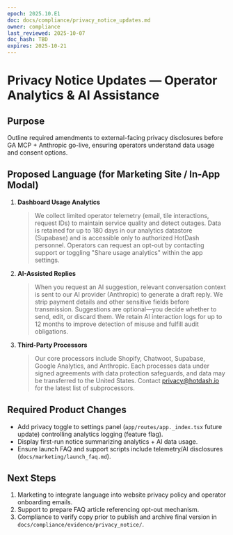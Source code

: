 ```yaml
---
epoch: 2025.10.E1
doc: docs/compliance/privacy_notice_updates.md
owner: compliance
last_reviewed: 2025-10-07
doc_hash: TBD
expires: 2025-10-21
---
```

# Privacy Notice Updates — Operator Analytics & AI Assistance

## Purpose
Outline required amendments to external-facing privacy disclosures before GA MCP + Anthropic go-live, ensuring operators understand data usage and consent options.

## Proposed Language (for Marketing Site / In-App Modal)
1. **Dashboard Usage Analytics**
   > We collect limited operator telemetry (email, tile interactions, request IDs) to maintain service quality and detect outages. Data is retained for up to 180 days in our analytics datastore (Supabase) and is accessible only to authorized HotDash personnel. Operators can request an opt-out by contacting support or toggling "Share usage analytics" within the app settings.

2. **AI-Assisted Replies**
   > When you request an AI suggestion, relevant conversation context is sent to our AI provider (Anthropic) to generate a draft reply. We strip payment details and other sensitive fields before transmission. Suggestions are optional—you decide whether to send, edit, or discard them. We retain AI interaction logs for up to 12 months to improve detection of misuse and fulfill audit obligations.

3. **Third-Party Processors**
   > Our core processors include Shopify, Chatwoot, Supabase, Google Analytics, and Anthropic. Each processes data under signed agreements with data protection safeguards, and data may be transferred to the United States. Contact privacy@hotdash.io for the latest list of subprocessors.

## Required Product Changes
- Add privacy toggle to settings panel (`app/routes/app._index.tsx` future update) controlling analytics logging (feature flag).
- Display first-run notice summarizing analytics + AI data usage.
- Ensure launch FAQ and support scripts include telemetry/AI disclosures (`docs/marketing/launch_faq.md`).

## Next Steps
1. Marketing to integrate language into website privacy policy and operator onboarding emails.
2. Support to prepare FAQ article referencing opt-out mechanism.
3. Compliance to verify copy prior to publish and archive final version in `docs/compliance/evidence/privacy_notice/`.
